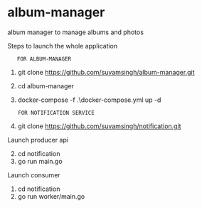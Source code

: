 # album-manager
album manager to manage albums and photos


Steps to launch the whole application

       FOR ALBUM-MANAGER

1. git clone https://github.com/suvamsingh/album-manager.git
2. cd album-manager

3. docker-compose -f .\docker-compose.yml up -d



       FOR NOTIFICATION SERVICE


1. git clone https://github.com/suvamsingh/notification.git

Launch producer api

2. cd notification 
3. go run main.go

Launch consumer

1. cd notification
2. go run worker/main.go

